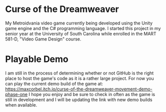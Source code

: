 # Curse of the Dreamweaver
My Metroidvania video game currently being developed using the Unity game engine and the C# programming language. I started this project in my senior year at the University of South Carolina while enrolled in the MART 581-D, "Video Game Design" course.

# Playable Demo
I am still in the process of determining whether or not GitHub is the right place to host the game's code as it is a rather large project. For now you can play the current demo build of the game at: https://maxcorbel.itch.io/curse-of-the-dreamweaver-movement-demo-phase-one
I hope you enjoy and be sure to check in often as the game is still in development and I will be updating the link with new demo builds when available.
